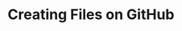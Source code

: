 ---
layout: module
title: Creating Files on GitHub
pre-requisites: CONT-02_Using-branches
learning-objective: Add a new file using GitHub.com or GitHub Enterprise.
screens:
  - video-slide:
      title: Creating Files on GitHub
      video: https://www.youtube.com/watch?v=r5C6yXNaSGo
      video-script:
        - do: Navigate to the `class repository`
          say: Now that you have been introduced to the GitHub flow and branching, let's see how they are used in the real world. In order to respond to the issue you created earlier, you need to create a file.
        - do: Select your `branch`
          say: Let's make sure we are on our branch before we make any changes.
        - do: Click the `+` button to add a new file
          say: The issue I am resolving said I need to add an introduction file. So, let's start by clicking on the + button to add a new file.
        - do: Name the file `<firstname-lastname>.md`
          say: Now you can create a new file directly in GitHub. I am going to name the file <firstname-lastname>.md. The .md is important because it tells GitHub to use markdown to render the file.
        - do: Add a folder to the file name by typing `docs/` in front of the file name
          say: Notice that our instructions told us to add the file to the docs directory. You can add it to a subdirectory by simply adding the subdirectory and a trailing slash to the file name.
        - do: Type text in the new file
          say: Let's add some introduction information to our file
        - do: Click in the `Edit new file` field
          say: You can use Markdown to enter some basic text.
        - do: Scroll to `Commit new file`
          say: When you are finished editing your file, you will scroll down to the bottom of the page. This is where you will commit your changes.
        - do: Add a `Commit message`
          say: GitHub tries to be helpful by suggesting a commit message here. You can keep the recommended commit message or you can create your own. **As a best practice, commit messages should be descriptive but brief - no more than 50 characters**
        - do: Show `extended description`
          say: If you would like to add more information to your commit message, you can do so in the extended description field.
        - do: Select Commit directly to the `firstname-lastname-intro` branch
          say: Since we are on our branch, GitHub gives us the option to commit the new file directly to our branch.
        - do: Click `commit new file`
          say: We are ready to commit our file. On the next page you will complete the steps to add a file of your own.
      production-notes:
  - lab:
      title: Creating a New File
      id: CONT-030-lab-01
      presenter-script:
        - Let's respond to the issue you created earlier by creating a file on your branch.
      steps:
        - description: "Add a new bio file to the docs folder. Name the file firstname-lastname.md."
          id: CONT-030-create-file
          verifications:
            - verification-type: file-created
              id: CONT-030-create-file-verification
              success-message: "Great job - you created a new file"
              failure-message: "It looks like you haven't created a file. Want to try again?"
additional-labs:
additional-questions:
resources:

---